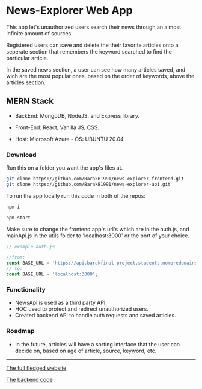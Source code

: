 # News-Explorer Web App

This app let's unauthorized users search their news through an almost infinite
amount of sources.

Registered users can save and delete the their favorite articles onto a seperate
section that remembers the keyword searched to find the particular article.

In the saved news section, a user can see how many articles saved, and wich are
the most popular ones, based on the order of keywords, above the articles
section.

## MERN Stack

- BackEnd: MongoDB, NodeJS, and Express library.

- Front-End: React, Vanilla JS, CSS.

- Host: Microsoft Azure - OS: UBUNTU 20.04

### Download

Run this on a folder you want the app's files at.

```bash
git clone https://github.com/BarakB1991/news-explorer-frontend.git
git clone https://github.com/BarakB1991/news-explorer-api.git
```

To run the app locally run this code in both of the repos:

```bash
npm i

npm start
```

Make sure to change the frontend app's url's which are in the auth.js, and
mainApi.js in the utils folder to 'localhost:3000' or the port of your choice.

```javascript
// example auth.js

//from:
const BASE_URL = 'https://api.barakfinal-project.students.nomoredomainssbs.ru';
// to:
const BASE_URL = 'localhost:3000';
```

### Functionality

- [NewsApi](https://newsapi.org/) is used as a third party API.
- HOC used to protect and redirect unauthorized users.
- Created backend API to handle auth requests and saved articles.

### Roadmap

- In the future, articles will have a sorting interface that the user can decide
  on, based on age of article, source, keyword, etc.

---

[The full fledged website](https://barakfinal-project.students.nomoredomainssbs.ru)

[The backend code](https://github.com/BarakB1991/news-explorer-api.git)

